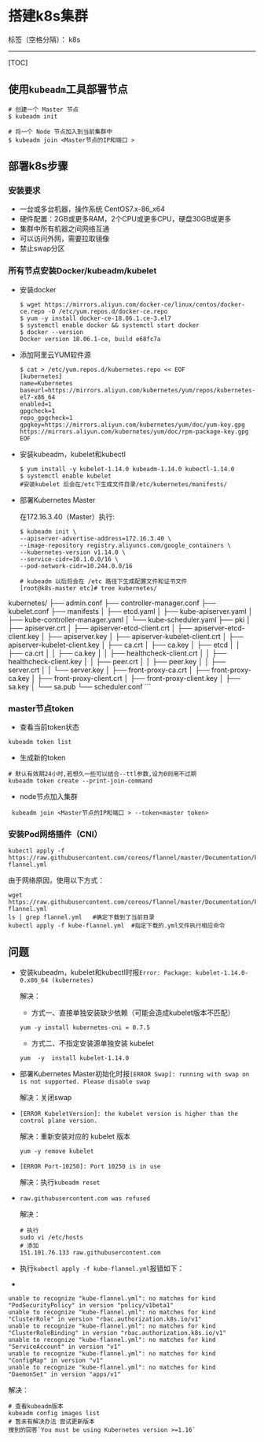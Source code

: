 ﻿# 搭建k8s集群

标签（空格分隔）： k8s

---

[TOC]

## 使用`kubeadm`工具部署节点

```
# 创建一个 Master 节点
$ kubeadm init

# 将一个 Node 节点加入到当前集群中
$ kubeadm join <Master节点的IP和端口 >
```

## 部署k8s步骤
### 安装要求

- 一台或多台机器，操作系统 CentOS7.x-86_x64
- 硬件配置：2GB或更多RAM，2个CPU或更多CPU，硬盘30GB或更多
- 集群中所有机器之间网络互通
- 可以访问外网，需要拉取镜像
- 禁止swap分区

### 所有节点安装Docker/kubeadm/kubelet

- 安装docker

    ```
    $ wget https://mirrors.aliyun.com/docker-ce/linux/centos/docker-ce.repo -O /etc/yum.repos.d/docker-ce.repo
    $ yum -y install docker-ce-18.06.1.ce-3.el7
    $ systemctl enable docker && systemctl start docker
    $ docker --version
    Docker version 18.06.1-ce, build e68fc7a
    ```

- 添加阿里云YUM软件源
    
    ```
    $ cat > /etc/yum.repos.d/kubernetes.repo << EOF
    [kubernetes]
    name=Kubernetes
    baseurl=https://mirrors.aliyun.com/kubernetes/yum/repos/kubernetes-el7-x86_64
    enabled=1
    gpgcheck=1
    repo_gpgcheck=1
    gpgkey=https://mirrors.aliyun.com/kubernetes/yum/doc/yum-key.gpg https://mirrors.aliyun.com/kubernetes/yum/doc/rpm-package-key.gpg
    EOF
    ```

- 安装kubeadm，kubelet和kubectl

    ```
    $ yum install -y kubelet-1.14.0 kubeadm-1.14.0 kubectl-1.14.0
    $ systemctl enable kubelet
    #安装kubelet 后会在/etc下生成文件目录/etc/kubernetes/manifests/
    ```
    
- 部署Kubernetes Master

    在172.16.3.40（Master）执行:
    ```
    $ kubeadm init \
  --apiserver-advertise-address=172.16.3.40 \
  --image-repository registry.aliyuncs.com/google_containers \
  --kubernetes-version v1.14.0 \
  --service-cidr=10.1.0.0/16 \
  --pod-network-cidr=10.244.0.0/16

  # kubeadm 以后将会在 /etc 路径下生成配置文件和证书文件
  [root@k8s-master etc]# tree kubernetes/
kubernetes/
├── admin.conf
├── controller-manager.conf
├── kubelet.conf
├── manifests
│   ├── etcd.yaml
│   ├── kube-apiserver.yaml
│   ├── kube-controller-manager.yaml
│   └── kube-scheduler.yaml
├── pki
│   ├── apiserver.crt
│   ├── apiserver-etcd-client.crt
│   ├── apiserver-etcd-client.key
│   ├── apiserver.key
│   ├── apiserver-kubelet-client.crt
│   ├── apiserver-kubelet-client.key
│   ├── ca.crt
│   ├── ca.key
│   ├── etcd
│   │   ├── ca.crt
│   │   ├── ca.key
│   │   ├── healthcheck-client.crt
│   │   ├── healthcheck-client.key
│   │   ├── peer.crt
│   │   ├── peer.key
│   │   ├── server.crt
│   │   └── server.key
│   ├── front-proxy-ca.crt
│   ├── front-proxy-ca.key
│   ├── front-proxy-client.crt
│   ├── front-proxy-client.key
│   ├── sa.key
│   └── sa.pub
└── scheduler.conf
    ```
    
### master节点token

- 查看当前token状态
```
kubeadm token list
```
- 生成新的token
```
# 默认有效期24小时,若想久一些可以结合--ttl参数,设为0则用不过期
kubeadm token create --print-join-command
```

- node节点加入集群
```
 kubeadm join <Master节点的IP和端口 > --token<master token>
```

    
### 安装Pod网络插件（CNI）

```
kubectl apply -f https://raw.githubusercontent.com/coreos/flannel/master/Documentation/kube-flannel.yml
```
由于网络原因，使用以下方式：
```
wget https://raw.githubusercontent.com/coreos/flannel/master/Documentation/kube-flannel.yml
ls | grep flannel.yml   #确定下载到了当前目录
kubectl apply -f kube-flannel.yml  #指定下载的.yml文件执行相应命令
```

## 问题

- 安装kubeadm，kubelet和kubectl时报`Error: Package: kubelet-1.14.0-0.x86_64 (kubernetes)`

    解决：
    - 方式一、直接单独安装缺少依赖（可能会造成kubelet版本不匹配）
    ```
    yum -y install kubernetes-cni = 0.7.5
    ```
    
    - 方式二、不指定安装源单独安装 kubelet
    ```
    yum  -y  install kubelet-1.14.0
    ```
    
- 部署Kubernetes Master初始化时报`[ERROR Swap]: running with swap on is not supported. Please disable swap`

    解决：关闭swap
    
- `[ERROR KubeletVersion]: the kubelet version is higher than the control plane version.` 

    解决：重新安装对应的 kubelet 版本
    ```
    yum -y remove kubelet
    ```
  
 - `[ERROR Port-10250]: Port 10250 is in use`

    解决：执行`kubeadm reset`
    
- `raw.githubusercontent.com was refused`

    解决：
    ```
    # 执行
    sudo vi /etc/hosts
    # 添加
    151.101.76.133 raw.githubusercontent.com
    ```
    
- 执行`kubectl apply -f kube-flannel.yml`报错如下：
- 
```
unable to recognize "kube-flannel.yml": no matches for kind "PodSecurityPolicy" in version "policy/v1beta1"
unable to recognize "kube-flannel.yml": no matches for kind "ClusterRole" in version "rbac.authorization.k8s.io/v1"
unable to recognize "kube-flannel.yml": no matches for kind "ClusterRoleBinding" in version "rbac.authorization.k8s.io/v1"
unable to recognize "kube-flannel.yml": no matches for kind "ServiceAccount" in version "v1"
unable to recognize "kube-flannel.yml": no matches for kind "ConfigMap" in version "v1"
unable to recognize "kube-flannel.yml": no matches for kind "DaemonSet" in version "apps/v1"
```
解决：

```
# 查看kubeadm版本
kubeadm config images list
# 暂未有解决办法 尝试更新版本
搜到的回答`You must be using Kubernetes version >=1.16`
```


    

    
     

    






